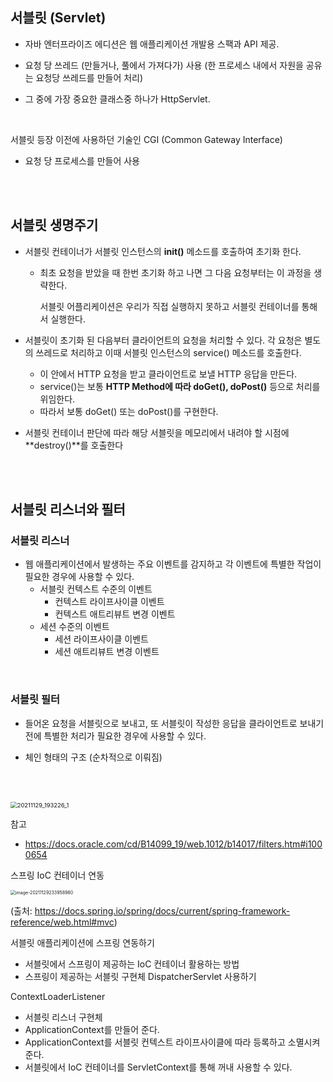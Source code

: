 ## 서블릿 (Servlet) 

- 자바 엔터프라이즈 에디션은 웹 애플리케이션 개발용 스팩과 API 제공. 

- 요청 당 쓰레드 (만들거나, 풀에서 가져다가) 사용
  (한 프로세스 내에서 자원을 공유는 요청당 쓰레드를 만들어 처리)

- 그 중에 가장 중요한 클래스중 하나가 HttpServlet. 

  <br>

서블릿 등장 이전에 사용하던 기술인 CGI (Common Gateway Interface) 

- 요청 당 프로세스를 만들어 사용 


<br><br>


## 서블릿 생명주기 

- 서블릿 컨테이너가 서블릿 인스턴스의 **init()** 메소드를 호출하여 초기화 한다.

  - 최초 요청을 받았을 때 한번 초기화 하고 나면 그 다음 요청부터는 이 과정을 생략한다.

    서블릿 어플리케이션은 우리가 직접 실행하지 못하고 서블릿 컨테이너를 통해서 실행한다.

- 서블릿이 초기화 된 다음부터 클라이언트의 요청을 처리할 수 있다. 각 요청은 별도의 쓰레드로 처리하고 이때 서블릿 인스턴스의 service() 메소드를 호출한다.

  - 이 안에서 HTTP 요청을 받고 클라이언트로 보낼 HTTP 응답을 만든다.
  - service()는 보통 **HTTP Method에 따라 doGet(), doPost()** 등으로 처리를 위임한다.
  - 따라서 보통 doGet() 또는 doPost()를 구현한다.

- 서블릿 컨테이너 판단에 따라 해당 서블릿을 메모리에서 내려야 할 시점에 **destroy()**를 호출한다


<br><br>


## 서블릿 리스너와 필터 

### 서블릿 리스너

- 웹 애플리케이션에서 발생하는 주요 이벤트를 감지하고 각 이벤트에 특별한 작업이 필요한 경우에 사용할 수 있다.
  - 서블릿 컨텍스트 수준의 이벤트 
    - 컨텍스트 라이프사이클 이벤트
    - 컨텍스트 애트리뷰트 변경 이벤트
  - 세션 수준의 이벤트
    - 세션 라이프사이클 이벤트
    - 세션 애트리뷰트 변경 이벤트 

<br>

### 서블릿 필터 

- 들어온 요청을 서블릿으로 보내고, 또 서블릿이 작성한 응답을 클라이언트로 보내기 전에 특별한 처리가 필요한 경우에 사용할 수 있다.

- 체인 형태의 구조  (순차적으로 이뤄짐) 

<br><br>

  <img src="C:\Users\user\Desktop\이미지 저장 폴더\20211129_193226_1.png" alt="20211129_193226_1" style="zoom: 67%;" />

참고

- https://docs.oracle.com/cd/B14099_19/web.1012/b14017/filters.htm#i1000654



스프링 IoC 컨테이너 연동 

<img src="C:\Users\user\AppData\Roaming\Typora\typora-user-images\image-20211129233958980.png" alt="image-20211129233958980" style="zoom:50%;" />

(출처: https://docs.spring.io/spring/docs/current/spring-framework-reference/web.html#mvc) 



서블릿 애플리케이션에 스프링 연동하기

- 서블릿에서 스프링이 제공하는 IoC 컨테이너 활용하는 방법
- 스프링이 제공하는 서블릿 구현체 DispatcherServlet 사용하기 



ContextLoaderListener

- 서블릿 리스너 구현체
- ApplicationContext를 만들어 준다. 
- ApplicationContext를 서블릿 컨텍스트 라이프사이클에 따라 등록하고 소멸시켜준다.
- 서블릿에서 IoC 컨테이너를 ServletContext를 통해 꺼내 사용할 수 있다.





